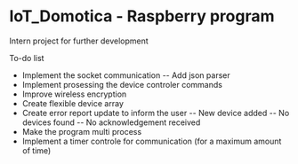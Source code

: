 # IoT_Domotica - Raspberry program

Intern project for further development

To-do list
- Implement the socket communication
-- Add json parser
- Implement prosessing the device controler commands
- Improve wireless encryption
- Create flexible device array
- Create error report update to inform the user
-- New device added
-- No devices found
-- No acknowledgement received
- Make the program multi process
- Implement a timer controle for communication (for a maximum amount of time)
